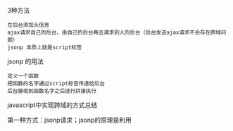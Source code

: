 3种方法

```
在后台添加头信息
ajax请求自己的后台，由自己的后台再去请求别人的后台（后台发送ajax请求不会存在跨域问题）
jsonp 本质上就是script标签
```

jsonp 的用法

```
定义一个函数
把函数的名字通过script标签传递给后台
后台接收到函数名字之后进行拼接执行
```

 javascript中实现跨域的方式总结

第一种方式：jsonp请求；jsonp的原理是利用<script>标签的跨域特性，可以不受限制地从其他域中加载资源，类似的标签还有<img>. 

第二种方式：document.domain；这种方式用在主域名相同子域名不同的跨域访问中 

第三种方式：window.name；window的name属性有个特征：在一个窗口(window)的生命周期内,窗口载入的所有的页面都是共享一个window.name的，每个页面对window.name都有读写的权限，window.name是持久存在一个窗口载入过的所有页面中的，并不会因新页面的载入而进行重置。 

第四种方式：window.postMessage；window.postMessages是html5中实现跨域访问的一种新方式，可以使用它来向其它的window对象发送消息，无论这个window对象是属于同源或不同源。 

第五种方式：CORS；CORS背后的基本思想，就是使用自定义的HTTP头部让浏览器与服务器进行沟通，从而决定请求或响应是应该成功还是应该失败。 

第六种方式：Web Sockets；web sockets原理：在JS创建了web socket之后，会有一个HTTP请求发送到浏览器以发起连接。取得服务器响应后，建立的连接会使用HTTP升级从HTTP协议交换为web sockt协议。
